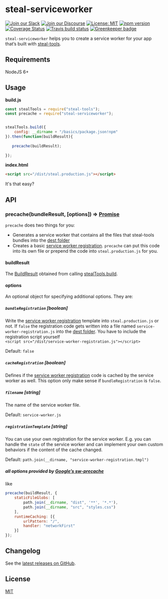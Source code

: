 # steal-serviceworker

[![Join our Slack](https://img.shields.io/badge/slack-join%20chat-611f69.svg)](https://www.bitovi.com/community/slack?utm_source=badge&utm_medium=badge&utm_campaign=pr-badge&utm_content=badge)
[![Join our Discourse](https://img.shields.io/discourse/https/forums.bitovi.com/posts.svg)](https://forums.bitovi.com/?utm_source=badge&utm_medium=badge&utm_campaign=pr-badge&utm_content=badge)
[![License: MIT](https://img.shields.io/badge/license-MIT-blue.svg)](https://github.com/stealjs/steal-serviceworker/blob/master/LICENSE.md)
[![npm version](https://badge.fury.io/js/steal-serviceworker.svg)](https://badge.fury.io/js/steal-serviceworker)
[![Coverage Status](https://coveralls.io/repos/github/stealjs/steal-serviceworker/badge.svg?branch=master)](https://coveralls.io/github/stealjs/steal-serviceworker?branch=master)
[![Travis build status](https://travis-ci.org/stealjs/steal-serviceworker.svg?branch=master)](https://travis-ci.org/stealjs/steal-serviceworker)
[![Greenkeeper badge](https://badges.greenkeeper.io/stealjs/steal-serviceworker.svg)](https://greenkeeper.io/)

`steal-serviceworker` helps you to create a service worker for your app that’s built with [steal-tools](https://stealjs.com/docs/steal-tools.html).

## Requirements
NodeJS 6+

## Usage

**build.js**
```js
const stealTools = require("steal-tools");
const precache = require("steal-serviceworker");


stealTools.build({
    config: __dirname + "/basics/package.json!npm"
}).then(function(buildResult){
    
   precache(buildResult);
   
});
```

**index.html**
```html
<script src="/dist/steal.production.js"></script>
```

It's that easy?

## API

### precache(bundleResult, [options]) => [Promise](https://developer.mozilla.org/en-US/docs/Web/JavaScript/Reference/Global_Objects/Promise)

`precache` does two things for you:
- Generates a service worker that contains all the files that steal-tools bundles into the [dest folder](https://stealjs.com/docs/steal-tools.build.html#dest)
- Creates a basic [service worker registration](templates/service-worker-registration.tmpl). `precache` can put this code into its own file or prepend the code into `steal.production.js` for you.

#### buildResult

The [BuildResult](https://stealjs.com/docs/steal-tools.BuildResult.html) obtained from calling [stealTools.build](https://stealjs.com/docs/steal-tools.build.html).

#### options

An optional object for specifying additional options. They are:

##### `bundleRegistration` [boolean]
Write the [service worker registration](templates/service-worker-registration.tmpl) template into `steal.production.js` or not.
If `false` the registration code gets written into a file named `service-worker-registration.js` into the [dest folder](https://stealjs.com/docs/steal-tools.build.html#dest). You have to include the registration script yourself<br> 
`<script src="/dist/service-worker-registration.js"></script>`

Default: `false`

##### `cacheRegistration` [boolean]
Defines if the  [service worker registration](templates/service-worker-registration.tmpl) code is cached by the service worker as well.
This option only make sense if `bundleRegistration` is `false`.

##### `filename` [string]
The name of the service worker file.

Default: `service-worker.js`

##### `registrationTemplate` [string]
You can use your own registration for the service worker. 
E.g. you can handle the `state` of the service worker and can implement your own custom behaviors if the content of the cache changed.

Default: `path.join(__dirname, "service-worker-registration.tmpl")`

##### all options provided by [Google’s sw-precache](https://github.com/GoogleChrome/sw-precache)<br>
like
```js
precache(buildResult, {
    staticFileGlobs: [
        path.join(__dirname, "dist", '**', '*.*'),
        path.join(__dirname, "src", "styles.css")
    ],
    runtimeCaching: [{
        urlPattern: "/",
        handler: "networkFirst"
    }]
});
```

## Changelog

See the [latest releases on GitHub](https://github.com/stealjs/steal-serviceworker/releases).

## License

[MIT](https://github.com/stealjs/steal-serviceworker/blob/master/LICENSE.md)
